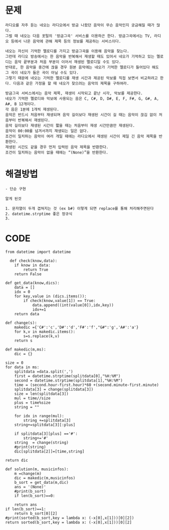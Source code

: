 # 문제

    라디오를 자주 듣는 네오는 라디오에서 방금 나왔던 음악이 무슨 음악인지 궁금해질 때가 많다.
    그럴 때 네오는 다음 포털의 '방금그곡' 서비스를 이용하곤 한다. 방금그곡에서는 TV, 라디오 등에서 나온 음악에 관해 제목 등의 정보를 제공하는 서비스이다.

    네오는 자신이 기억한 멜로디를 가지고 방금그곡을 이용해 음악을 찾는다. 
    그런데 라디오 방송에서는 한 음악을 반복해서 재생할 때도 있어서 네오가 기억하고 있는 멜로디는 음악 끝부분과 처음 부분이 이어서 재생된 멜로디일 수도 있다. 
    반대로, 한 음악을 중간에 끊을 경우 원본 음악에는 네오가 기억한 멜로디가 들어있다 해도 그 곡이 네오가 들은 곡이 아닐 수도 있다. 
    그렇기 때문에 네오는 기억한 멜로디를 재생 시간과 제공된 악보를 직접 보면서 비교하려고 한다. 다음과 같은 가정을 할 때 네오가 찾으려는 음악의 제목을 구하여라.

    방금그곡 서비스에서는 음악 제목, 재생이 시작되고 끝난 시각, 악보를 제공한다.
    네오가 기억한 멜로디와 악보에 사용되는 음은 C, C#, D, D#, E, F, F#, G, G#, A, A#, B 12개이다.
    각 음은 1분에 1개씩 재생된다. 
    음악은 반드시 처음부터 재생되며 음악 길이보다 재생된 시간이 길 때는 음악이 끊김 없이 처음부터 반복해서 재생된다. 
    음악 길이보다 재생된 시간이 짧을 때는 처음부터 재생 시간만큼만 재생된다.
    음악이 00:00를 넘겨서까지 재생되는 일은 없다.
    조건이 일치하는 음악이 여러 개일 때에는 라디오에서 재생된 시간이 제일 긴 음악 제목을 반환한다. 
    재생된 시간도 같을 경우 먼저 입력된 음악 제목을 반환한다.
    조건이 일치하는 음악이 없을 때에는 “(None)”을 반환한다.
    
# 해결방법

    - 단순 구현
    
    알게 된것
    
    1. 문자열이 두개 겹쳐지는 것 (ex b#) 이렇게 되면 replace를 통해 처리해주면된다
    2. datetime.strptime 좋은 정규식
    3. 

# CODE

    from datetime import datetime

      def check(know,data):
        if know in data:
            return True
        return False

    def get_data(know,dics):
        data = []
        idx = 0
        for key,value in (dics.items()):
            if check(know,value[1]) == True:
                data.append((int(value[0]),idx,key))
                idx+=1
        return data

    def change(s):
        makedic ={'C#':'c','D#':'d','F#':'f',"G#":'g','A#':'a'}
        for k,v in makedic.items():
            s=s.replace(k,v)
        return s

    def makedic(m,ms):
        dic = {}
    
    size = 0
    for data in ms:
        splitdata =data.split(',')
        first = datetime.strptime(splitdata[0],"%H:%M")
        second = datetime.strptime(splitdata[1],"%H:%M")
        time = (second.hour-first.hour)*60 +(second.minute-first.minute)
        splitdata[3] = change(splitdata[3])
        size = len(splitdata[3])
        mul = time//size
        plus = time%size
        string = ""
    
        for idx in range(mul):
            string +=splitdata[3]
        string+=splitdata[3][:plus]
    
        if splitdata[3][plus] =='#':
            string+='#'
        string  = change(string)
        #print(string)
        dic[splitdata[2]]=[time,string]
        
    return dic
    
    def solution(m, musicinfos):
        m =change(m)
        dic = makedic(m,musicinfos)
        b_sort = get_data(m,dic)
        ans = '(None)'
        #print(b_sort)
        if len(b_sort)==0:
        
        return ans
    if len(b_sort)==1:
        return b_sort[0][2] 
    #print(sorted(b_sort,key = lambda x: (-x[0],x[1]))[0][2])
    return sorted(b_sort,key = lambda x: (-x[0],x[1]))[0][2]
